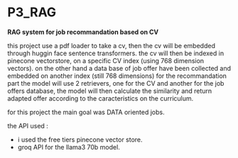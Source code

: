 # P3_RAG
 **RAG system for job recommandation based on CV**

this project use a pdf loader to take a cv, then the cv will be embedded through huggin face sentence transformers.
the cv will then be indexed in pinecone vectorstore, on a specific CV index (using 768 dimension vectors).
on the other hand a data base of job offer have been collected and embedded on another index (still 768 dimensions)
for the recommandation part the model will use 2 retrievers, one for the CV and another for the job offers database, the model will then calculate the similarity and return adapted offer according to the caracteristics on the curriculum.

for this project the main goal was DATA oriented jobs.

the  API used :
- i used the free tiers pinecone vector store.
- groq API for the llama3 70b model.
